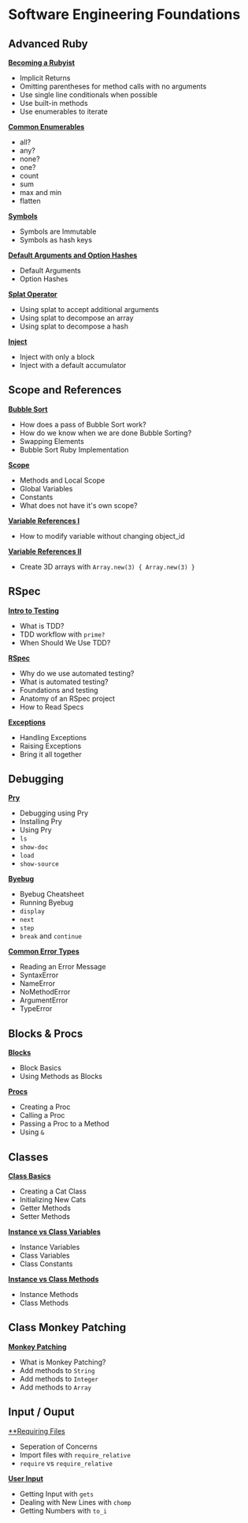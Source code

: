# Software Engineering Foundations

## Advanced Ruby

[**Becoming a Rubyist**](https://open.appacademy.io/learn/full-stack-online/software-engineering-foundations/becoming-a-rubyist-notes)
* Implicit Returns
* Omitting parentheses for method calls with no arguments
* Use single line conditionals when possible
* Use built-in methods
* Use enumerables to iterate

[**Common Enumerables**](https://open.appacademy.io/learn/full-stack-online/software-engineering-foundations/common-enumerables-notes)
* all?
* any?
* none?
* one?
* count
* sum
* max and min
* flatten

[**Symbols**](https://open.appacademy.io/learn/full-stack-online/software-engineering-foundations/symbols-notes)
* Symbols are Immutable
* Symbols as hash keys

[**Default Arguments and Option Hashes**](https://open.appacademy.io/learn/full-stack-online/software-engineering-foundations/default-arguments-and-option-hashes-notes)
* Default Arguments
* Option Hashes

[**Splat Operator**](https://open.appacademy.io/learn/full-stack-online/software-engineering-foundations/splat-operator-notes)
* Using splat to accept additional arguments
* Using splat to decompose an array
* Using splat to decompose a hash

[**Inject**](https://open.appacademy.io/learn/full-stack-online/software-engineering-foundations/inject-notes)
* Inject with only a block
* Inject with a default accumulator


## Scope and References

[**Bubble Sort**](https://open.appacademy.io/learn/full-stack-online/software-engineering-foundations/bubble-sort-notes)
* How does a pass of Bubble Sort work?
* How do we know when we are done Bubble Sorting?
* Swapping Elements
* Bubble Sort Ruby Implementation

[**Scope**](https://open.appacademy.io/learn/full-stack-online/software-engineering-foundations/scope-notes)
* Methods and Local Scope
* Global Variables
* Constants
* What does not have it's own scope?

[**Variable References I**](https://open.appacademy.io/learn/full-stack-online/software-engineering-foundations/variable-references-lecture-1)
* How to modify variable without changing object_id

[**Variable References II**](https://open.appacademy.io/learn/full-stack-online/software-engineering-foundations/variable-references-lecture-2)
* Create 3D arrays with `Array.new(3) { Array.new(3) }`


## RSpec

[**Intro to Testing**](https://open.appacademy.io/learn/full-stack-online/software-engineering-foundations/intro-to-testing-notes)
* What is TDD?
* TDD workflow with `prime?`
* When Should We Use TDD?

[**RSpec**](https://open.appacademy.io/learn/full-stack-online/software-engineering-foundations/rspec-notes)
* Why do we use automated testing?
* What is automated testing?
* Foundations and testing
* Anatomy of an RSpec project
* How to Read Specs

[**Exceptions**](https://open.appacademy.io/learn/full-stack-online/software-engineering-foundations/exceptions-notes)
* Handling Exceptions
* Raising Exceptions
* Bring it all together


## Debugging

[**Pry**](https://open.appacademy.io/learn/full-stack-online/software-engineering-foundations/pry-notes)
* Debugging using Pry
* Installing Pry
* Using Pry
* `ls`
* `show-doc`
* `load`
* `show-source`

[**Byebug**](https://open.appacademy.io/learn/full-stack-online/software-engineering-foundations/bye-bug-notes)
* Byebug Cheatsheet
* Running Byebug
* `display`
* `next`
* `step`
* `break` and `continue`

[**Common Error Types**](https://open.appacademy.io/learn/full-stack-online/software-engineering-foundations/common-error-types-notes)
* Reading an Error Message
* SyntaxError
* NameError
* NoMethodError
* ArgumentError
* TypeError


## Blocks & Procs

[**Blocks**](https://open.appacademy.io/learn/full-stack-online/software-engineering-foundations/blocks-notes)
* Block Basics
* Using Methods as Blocks

[**Procs**](https://open.appacademy.io/learn/full-stack-online/software-engineering-foundations/procs-notes)
* Creating a Proc
* Calling a Proc
* Passing a Proc to a Method
* Using `&`


## Classes

[**Class Basics**](https://open.appacademy.io/learn/full-stack-online/software-engineering-foundations/class-basics-notes)
* Creating a Cat Class
* Initializing New Cats
* Getter Methods
* Setter Methods

[**Instance vs Class Variables**](https://open.appacademy.io/learn/full-stack-online/software-engineering-foundations/instance-vs-class-variables-notes)
* Instance Variables
* Class Variables
* Class Constants

[**Instance vs Class Methods**](https://open.appacademy.io/learn/full-stack-online/software-engineering-foundations/instance-vs-class-methods-notes)
* Instance Methods
* Class Methods


## Class Monkey Patching

[**Monkey Patching**](https://open.appacademy.io/learn/full-stack-online/software-engineering-foundations/monkey-patching-lecture)
* What is Monkey Patching?
* Add methods to `String`
* Add methods to `Integer`
* Add methods to `Array`


## Input / Ouput

[**Requiring Files](https://open.appacademy.io/learn/full-stack-online/software-engineering-foundations/requiring-files-notes)
* Seperation of Concerns
* Import files with `require_relative`
* `require` vs `require_relative`

[**User Input**](https://open.appacademy.io/learn/full-stack-online/software-engineering-foundations/user-input-notes)
* Getting Input with `gets`
* Dealing with New Lines with `chomp`
* Getting Numbers with `to_i`